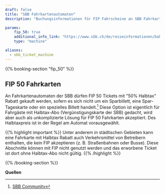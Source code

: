 ```yaml
---
draft: false
title: "SBB Fahrkartenautomaten"
description: "Buchungsinformationen für FIP Fahrscheine an SBB Fahrkartenautomaten"

params:
    fip_50: true
    additional_info_link: "https://www.sbb.ch/de/reiseinformationen/bahnhoefe/services-billettautomaten/sbb-billettautomat.html"
    type: "machine"

aliases:
  - sbb_ticket_machine
---
```


{{% booking-section "fip_50" %}}
## FIP 50 Fahrkarten

An Fahrkartenautomaten der SBB dürfen FIP 50 Tickets mit "50% Halbtax" Rabatt gekauft werden, sofern es sich nicht um ein Sparbillett, eine Spar-Tageskarte oder ein spezielles Billett handelt.[^1] Diese Option ist eigentlich für Fahrgäste mit Halbtax-Abo (Vergünstigungskarte der SBB) gedacht, wird aber auch als unkomplizierte Lösung für FIP 50 Fahrkarten akzeptiert. Des Halbtaxpreis ist in der Regel am Automat vorausgewählt.

{{% highlight important %}}
Unter anderem in städtischen Gebieten kann eine Fahrkarte mit Halbtax Rabatt auch Verkehrsmittel von Betreibern enthalten, die kein FIP akzeptieren (z. B. Straßenbahnen oder Busse). Diese Abschnitte können mit FIP nicht genutzt werden und das erworbene Ticket ist dort ohne Halbtax-Abo nicht gültig.
{{% /highlight %}}

{{% /booking-section %}}

**Quellen**
[^1]: [SBB Community](https://community.sbb.ch/d/2251-kann-man-als-fip-beg%C3%BCnstigter-tickets-weiterhin-online-mittels-halbtax-kaufen)
